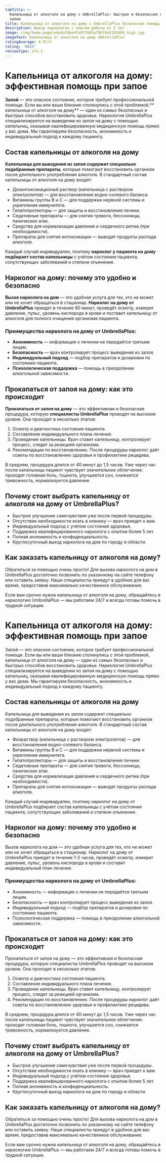```yaml
---
tabTitle: >-
  Капельница от алкоголя на дому с UmbrellaPlus: быстрая и безопасная помощь при
  запое
title: Капельница от алкоголя на дому с UmbrellaPlus безопасная помощь при запое
description: Выезд наркологов с опытом работы от 5 лет
image: /img/home-page/edada76be4fa9739d5a796f8a5783409_high.jpg
imageText: Капельница от алкоголя на дому UmbrellaPlus
ratingAvarage: 4.97/5
rating: '8412'
reviewType: alk-1
---
```


# Капельница от алкоголя на дому: эффективная помощь при запое

**Запой** — это опасное состояние, которое требует профессиональной помощи. Если вы или ваши близкие столкнулись с этой проблемой,** капельница от алкоголя на дому** — один из самых безопасных и быстрых способов восстановить здоровье. Наркология UmbrellaPlus специализируется на выведении из запоя на дому с помощью капельниц, оказывая квалифицированную медицинскую помощь прямо у вас дома. Мы гарантируем безопасность, анонимность и индивидуальный подход к каждому пациенту.

## Состав капельницы от алкоголя на дому

**Капельница для выведения из запоя содержит специально подобранные препараты**, которые помогают восстановить организм после длительного употребления алкоголя. В стандартный состав капельницы от алкоголя на дому входят:

* Дезинтоксикационый раствор (капельница с раствором электролитов) — для восстановления водно-солевого баланса.
* Витамины группы B и C — для поддержки нервной системы и укрепления иммунитета.
* Гепатопротекторы — для защиты и восстановления печени.
* Седативные препараты — для снятия тревоги, бессонницы, панических атак.
* Средства для нормализации давления и сердечного ритма (при необходимости).
* Препараты для снятия интоксикации — выводят продукты распада алкоголя.

Каждый случай индивидуален, поэтому **нарколог у пациента на дому подбирает состав капельницы** с учётом состояния пациента, сопутствующих заболеваний и степени опьянения.

## Нарколог на дому: почему это удобно и безопасно

**Вызов нарколога на дом** — это удобная услуга для тех, кто не может или не хочет обращаться в стационар. **Нарколог на дому от UmbrellaPlus** приедет в течение 60 минут, проведёт осмотр, измерит давление, пульс, уровень кислорода в крови и поставит капельницу от алкоголя для полного очищения организма пациента.

### Преимущества нарколога на дому от UmbrellaPlus:

* **Анонимность** — информация о лечении не передаётся третьим лицам.
* **Безопасность** — врач контролирует процесс выведения из запоя.
* **Индивидуальный подход** — подбор препаратов и дозировки по состоянию пациента.
* **Психологическая поддержка** — помощь в преодолении алкогольной зависимости.

## Прокапаться от запоя на дому: как это происходит

**Прокапаться от запоя на дому** — это эффективная и безопасная процедура, которую **специалисты UmbrellaPlus** проводят на высоком уровне. Она проходит в несколько этапов:

1. Осмотр и диагностика состояния пациента.
2. Составление индивидуального плана лечения.
3. Проведение капельницы. Врач ставит капельницу, контролирует процесс, следит за реакцией организма.
4. Рекомендации по восстановлению. После процедуры нарколог даёт советы по восстановлению здоровья и профилактике рецидива.

В среднем, процедура длится от 40 минут до 1,5 часов. Уже через час после капельницы пациент чувствует значительное облегчение: проходят головная боль, тошнота, улучшается сон, снижается тревожность, нормализуется давление.

## Почему стоит выбрать капельницу от алкоголя на дому от UmbrellaPlus?

* Быстрое улучшение самочувствия уже после первой процедуры.
* Отсутствие необходимости ехать в клинику — врач приедет к вам.
* Индивидуальный подход с учётом состояния здоровья.
* Поддержка квалифицированного нарколога с опытом более 5 лет.
* Полная анонимность и конфиденциальность.
* Круглосуточный выезд нарколога на дом по городу и области.

## Как заказать капельницу от алкоголя на дому?

Обратиться за помощью очень просто! Для вызова нарколога на дом в UmbrellaPlus достаточно позвонить по указанному на сайте телефону или оставить заявку. Наши специалисты приедут в удобное для вас время, предоставив максимально качественное обслуживание.

Если вам срочно нужна капельница от алкоголя на дому, обращайтесь в наркологию UmbrellaPlus — мы работаем 24/7 и всегда готовы помочь в трудной ситуации.

# Капельница от алкоголя на дому: эффективная помощь при запое

Запой — это опасное состояние, которое требует профессиональной помощи. Если вы или ваши близкие столкнулись с этой проблемой, капельница от алкоголя на дому — один из самых безопасных и быстрых способов восстановить здоровье. Наркология UmbrellaPlus специализируется на выведении из запоя на дому с помощью капельниц, оказывая квалифицированную медицинскую помощь прямо у вас дома. Мы гарантируем безопасность, анонимность и индивидуальный подход к каждому пациенту.

## Состав капельницы от алкоголя на дому

Капельница для выведения из запоя содержит специально подобранные препараты, которые помогают восстановить организм после длительного употребления алкоголя. В стандартный состав капельницы от алкоголя на дому входят:

* Физраствор (капельница с раствором электролитов) — для восстановления водно-солевого баланса.
* Витамины группы B и C — для поддержки нервной системы и укрепления иммунитета.
* Гепатопротекторы — для защиты и восстановления печени.
* Седативные препараты — для снятия тревоги, бессонницы, панических атак.
* Средства для нормализации давления и сердечного ритма (при необходимости).
* Препараты для снятия интоксикации — выводят продукты распада алкоголя.

Каждый случай индивидуален, поэтому нарколог на дому от UmbrellaPlus подбирает состав капельницы с учётом состояния пациента, сопутствующих заболеваний и степени опьянения.

## Нарколог на дому: почему это удобно и безопасно

Вызов нарколога на дом — это удобная услуга для тех, кто не может или не хочет обращаться в стационар. Нарколог на дому от UmbrellaPlus приедет в течение 1-2 часов, проведёт осмотр, измерит давление, пульс, уровень кислорода в крови и составит индивидуальный план лечения.

### Преимущества нарколога на дому от UmbrellaPlus:

* Анонимность — информация о лечении не передаётся третьим лицам.
* Безопасность — врач контролирует процесс выведения из запоя.
* Индивидуальный подход — подбор препаратов и дозировки по состоянию пациента.
* Психологическая поддержка — помощь в преодолении алкогольной зависимости.

## Прокапаться от запоя на дому: как это происходит

Прокапаться от запоя на дому — это эффективная и безопасная процедура, которую специалисты UmbrellaPlus проводят на высоком уровне. Она проходит в несколько этапов:

1. Осмотр и диагностика состояния пациента.
2. Составление индивидуального плана лечения.
3. Проведение капельницы. Врач ставит капельницу, контролирует процесс, следит за реакцией организма.
4. Рекомендации по восстановлению. После процедуры нарколог даёт советы по восстановлению здоровья и профилактике рецидива.

В среднем, процедура длится от 40 минут до 1,5 часов. Уже через час после капельницы пациент чувствует значительное облегчение: проходят головная боль, тошнота, улучшается сон, снижается тревожность, нормализуется давление.

## Почему стоит выбрать капельницу от алкоголя на дому от UmbrellaPlus?

* Быстрое улучшение самочувствия уже после первой процедуры.
* Отсутствие необходимости ехать в клинику — врач приедет к вам.
* Индивидуальный подход с учётом состояния здоровья.
* Поддержка квалифицированного нарколога с опытом более 5 лет.
* Полная анонимность и конфиденциальность.
* Круглосуточный выезд нарколога на дом по городу и области.

## Как заказать капельницу от алкоголя на дому?

Обратиться за помощью очень просто! Для вызова нарколога на дом в UmbrellaPlus достаточно позвонить по указанному на сайте телефону или оставить заявку. Наши специалисты приедут в удобное для вас время, предоставив максимально качественное обслуживание.

Если вам срочно нужна капельница от алкоголя на дому, обращайтесь в наркологию UmbrellaPlus — мы работаем 24/7 и всегда готовы помочь в трудной ситуации.
